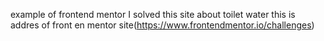example of frontend mentor
I solved this site about toilet water 
this is addres of front en mentor site(https://www.frontendmentor.io/challenges)
